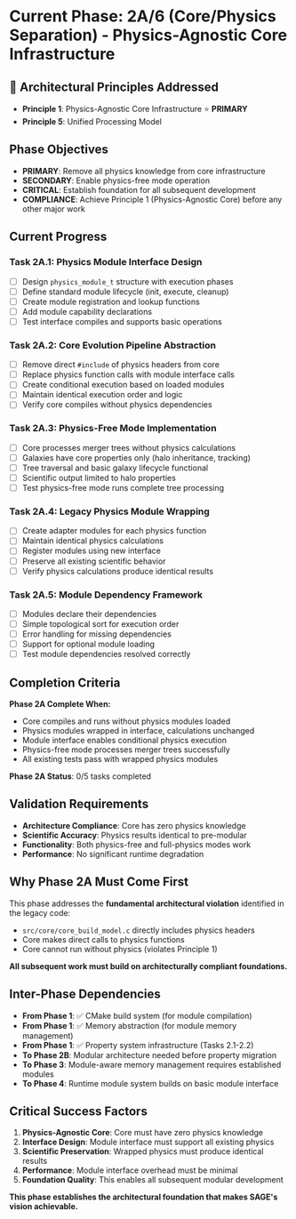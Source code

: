 <!-- Purpose: Current project phase context -->
<!-- Update Rules:
- 500-word limit! 
- Include: 
  • Phase objectives
  • Current progress as a checklist
  • Completion criteria 
  • Inter-phase dependencies
- At major phase completion archive as phase-[X].md and refresh for next phase
-->

# Current Phase: 2A/6 (Core/Physics Separation) - Physics-Agnostic Core Infrastructure

## 🎯 Architectural Principles Addressed
- **Principle 1**: Physics-Agnostic Core Infrastructure ⭐ **PRIMARY**
- **Principle 5**: Unified Processing Model

## Phase Objectives
- **PRIMARY**: Remove all physics knowledge from core infrastructure
- **SECONDARY**: Enable physics-free mode operation
- **CRITICAL**: Establish foundation for all subsequent development
- **COMPLIANCE**: Achieve Principle 1 (Physics-Agnostic Core) before any other major work

## Current Progress

### Task 2A.1: Physics Module Interface Design
- [ ] Design `physics_module_t` structure with execution phases
- [ ] Define standard module lifecycle (init, execute, cleanup)
- [ ] Create module registration and lookup functions
- [ ] Add module capability declarations
- [ ] Test interface compiles and supports basic operations

### Task 2A.2: Core Evolution Pipeline Abstraction
- [ ] Remove direct `#include` of physics headers from core
- [ ] Replace physics function calls with module interface calls
- [ ] Create conditional execution based on loaded modules
- [ ] Maintain identical execution order and logic
- [ ] Verify core compiles without physics dependencies

### Task 2A.3: Physics-Free Mode Implementation
- [ ] Core processes merger trees without physics calculations
- [ ] Galaxies have core properties only (halo inheritance, tracking)
- [ ] Tree traversal and basic galaxy lifecycle functional
- [ ] Scientific output limited to halo properties
- [ ] Test physics-free mode runs complete tree processing

### Task 2A.4: Legacy Physics Module Wrapping
- [ ] Create adapter modules for each physics function
- [ ] Maintain identical physics calculations
- [ ] Register modules using new interface
- [ ] Preserve all existing scientific behavior
- [ ] Verify physics calculations produce identical results

### Task 2A.5: Module Dependency Framework
- [ ] Modules declare their dependencies
- [ ] Simple topological sort for execution order
- [ ] Error handling for missing dependencies
- [ ] Support for optional module loading
- [ ] Test module dependencies resolved correctly

## Completion Criteria
**Phase 2A Complete When:**
- Core compiles and runs without physics modules loaded
- Physics modules wrapped in interface, calculations unchanged
- Module interface enables conditional physics execution
- Physics-free mode processes merger trees successfully
- All existing tests pass with wrapped physics modules

**Phase 2A Status**: 0/5 tasks completed

## Validation Requirements
- **Architecture Compliance**: Core has zero physics knowledge
- **Scientific Accuracy**: Physics results identical to pre-modular
- **Functionality**: Both physics-free and full-physics modes work
- **Performance**: No significant runtime degradation

## Why Phase 2A Must Come First
This phase addresses the **fundamental architectural violation** identified in the legacy code:
- `src/core/core_build_model.c` directly includes physics headers
- Core makes direct calls to physics functions
- Core cannot run without physics (violates Principle 1)

**All subsequent work must build on architecturally compliant foundations.**

## Inter-Phase Dependencies
- **From Phase 1**: ✅ CMake build system (for module compilation)
- **From Phase 1**: ✅ Memory abstraction (for module memory management)
- **From Phase 1**: ✅ Property system infrastructure (Tasks 2.1-2.2)
- **To Phase 2B**: Modular architecture needed before property migration
- **To Phase 3**: Module-aware memory management requires established modules
- **To Phase 4**: Runtime module system builds on basic module interface

## Critical Success Factors
1. **Physics-Agnostic Core**: Core must have zero physics knowledge
2. **Interface Design**: Module interface must support all existing physics
3. **Scientific Preservation**: Wrapped physics must produce identical results
4. **Performance**: Module interface overhead must be minimal
5. **Foundation Quality**: This enables all subsequent modular development

**This phase establishes the architectural foundation that makes SAGE's vision achievable.**